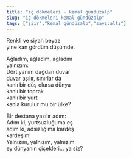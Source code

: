 ```yaml
---
title: "iç dökmeleri - kemal gündüzalp"
slug: "iç-dökmeleri-kemal-gündüzalp"
tags: ["şiir","kemal gündüzalp","sayı:altı"]
---
```


Renkli ve siyah beyaz  
yine kan gördüm düşümde.

Ağladım, ağladım, ağladım  
yalnızım:  
Dört yanım dağdan duvar  
duvar aşılır, sınırlar da  
kanlı bir düş olursa dünya  
kanlı bir toprak  
kanlı bir yurt  
kanla kurulur mu bir ülke?

Bir destana yazılır adım:  
Adım ki, yurtsuzluğuma eş  
adım ki, adsızlığıma kardeş  
kardeşim!  
Yalnızım, yalnızım, yalnızım  
ey dünyanın çiçekleri... ya siz?

